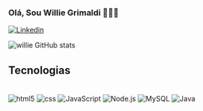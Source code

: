 
### Olá, Sou Willie Grimaldi 🧑🏻‍💻
[![Linkedin](https://img.shields.io/badge/LinkedIn-0077B5?style=for-the-badge&logo=linkedin&logoColor=white
)](https://www.linkedin.com/in/willie-grimaldi/)

![willie GitHub stats](https://github-readme-stats-williesouza.vercel.app/api?username=williesouza&show_icons=true&theme=dracula)


## Tecnologias


<div style="display: inline_block"><br/>
<img align="center" alt="html5"
 src="https://img.shields.io/badge/HTML5-E34F26?style=for-the-badge&logo=html5&logoColor=white" />
<img align="center" alt="css"
 src="https://img.shields.io/badge/CSS3-1572B6?style=for-the-badge&logo=css3&logoColor=white" />
<img align="center" alt="JavaScript"
 src="https://img.shields.io/badge/JavaScript-323330?style=for-the-badge&logo=javascript&logoColor=F7DF1E" />
<img align="center" alt="Node.js"
 src="https://img.shields.io/badge/Node.js-43853D?style=for-the-badge&logo=node.js&logoColor=white" />
<img align="center" alt="MySQL"
 src="https://img.shields.io/badge/MySQL-00000F?style=for-the-badge&logo=mysql&logoColor=white" />
<img align="center" alt="Java"
 src="https://img.shields.io/badge/Java-ED8B00?style=for-the-badge&logo=openjdk&logoColor=white" />
 </div>
